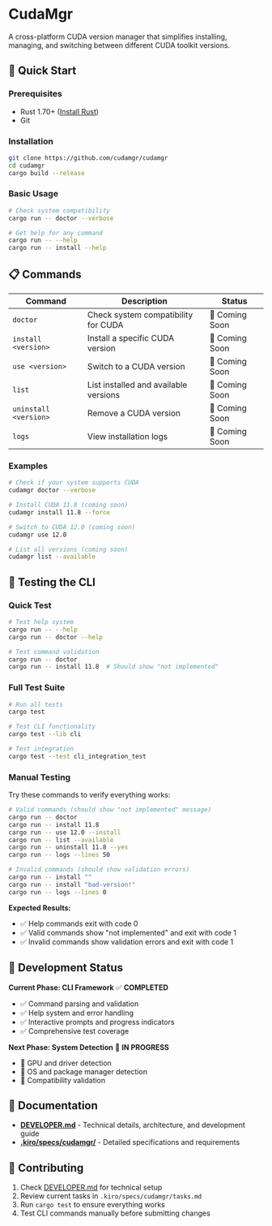 # CudaMgr

A cross-platform CUDA version manager that simplifies installing, managing, and switching between different CUDA toolkit versions.

## 🚀 Quick Start

### Prerequisites

- Rust 1.70+ ([Install Rust](https://rustup.rs/))
- Git

### Installation

```bash
git clone https://github.com/cudamgr/cudamgr
cd cudamgr
cargo build --release
```

### Basic Usage

```bash
# Check system compatibility
cargo run -- doctor --verbose

# Get help for any command
cargo run -- --help
cargo run -- install --help
```

## 📋 Commands

| Command | Description | Status |
|---------|-------------|--------|
| `doctor` | Check system compatibility for CUDA | 🚧 Coming Soon |
| `install <version>` | Install a specific CUDA version | 🚧 Coming Soon |
| `use <version>` | Switch to a CUDA version | 🚧 Coming Soon |
| `list` | List installed and available versions | 🚧 Coming Soon |
| `uninstall <version>` | Remove a CUDA version | 🚧 Coming Soon |
| `logs` | View installation logs | 🚧 Coming Soon |

### Examples

```bash
# Check if your system supports CUDA
cudamgr doctor --verbose

# Install CUDA 11.8 (coming soon)
cudamgr install 11.8 --force

# Switch to CUDA 12.0 (coming soon)
cudamgr use 12.0

# List all versions (coming soon)
cudamgr list --available
```

## 🧪 Testing the CLI

### Quick Test

```bash
# Test help system
cargo run -- --help
cargo run -- doctor --help

# Test command validation
cargo run -- doctor
cargo run -- install 11.8  # Should show "not implemented"
```

### Full Test Suite

```bash
# Run all tests
cargo test

# Test CLI functionality
cargo test --lib cli

# Test integration
cargo test --test cli_integration_test
```

### Manual Testing

Try these commands to verify everything works:

```bash
# Valid commands (should show "not implemented" message)
cargo run -- doctor
cargo run -- install 11.8
cargo run -- use 12.0 --install
cargo run -- list --available
cargo run -- uninstall 11.8 --yes
cargo run -- logs --lines 50

# Invalid commands (should show validation errors)
cargo run -- install ""
cargo run -- install "bad-version!"
cargo run -- logs --lines 0
```

**Expected Results:**
- ✅ Help commands exit with code 0
- ✅ Valid commands show "not implemented" and exit with code 1
- ✅ Invalid commands show validation errors and exit with code 1

## 🚧 Development Status

**Current Phase: CLI Framework** ✅ **COMPLETED**
- ✅ Command parsing and validation
- ✅ Help system and error handling
- ✅ Interactive prompts and progress indicators
- ✅ Comprehensive test coverage

**Next Phase: System Detection** 🚧 **IN PROGRESS**
- 🚧 GPU and driver detection
- 🚧 OS and package manager detection
- 🚧 Compatibility validation

## 📖 Documentation

- **[DEVELOPER.md](DEVELOPER.md)** - Technical details, architecture, and development guide
- **[.kiro/specs/cudamgr/](/.kiro/specs/cudamgr/)** - Detailed specifications and requirements

## 🤝 Contributing

1. Check [DEVELOPER.md](DEVELOPER.md) for technical setup
2. Review current tasks in `.kiro/specs/cudamgr/tasks.md`
3. Run `cargo test` to ensure everything works
4. Test CLI commands manually before submitting changes

